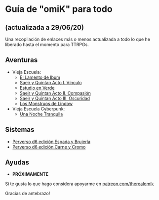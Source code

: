 # Guía de "omiK" para todo 
## (actualizada a 29/06/20)

Una recopilación de enlaces más o menos actualizada a todo lo que he liberado hasta el momento para TTRPGs. 

## Aventuras

- Vieja Escuela: 
	- [El Lamento de Ibum](https://perversod20.cc/2020/02/el-lamento-de-ibum/)
	- [Saeir y Quintan Acto I. Vínculo](https://perversod20.cc/2020/02/pd20-002-saeir-y-quintan-acto-i/)
	- [Estudio en Verde](https://perversod20.cc/2020/03/pd20-003-estudio-en-verde/)
	- [Saeir y Quintan Acto II. Compasión](https://perversod20.cc/2020/03/pd20-004-saeir-y-quintan-acto-ii)
	- [Saeir y Quintan Acto III. Oscuridad](https://perversod20.cc/2020/04/pd20-006-saeir-y-quintan-acto-iii/)
	- [Los Monstruos de Lindow](https://perversod20.cc/2020/05/pd20-007-los-monstruos-de-lindow/)
- Vieja Escuela Cyberpunk:
	- [Una Noche Tranquila](https://perversod20.cc/2020/03/pd20-005-una-noche-tranquila/)

## Sistemas

- [Perverso d6 edición Espada y Brujería](https://drive.google.com/drive/folders/1-ukkkzKtWXXSgg5DGB6YW-Fd_M6nCau5)
- [Perverso d6 edición Carne y Cromo](https://drive.google.com/drive/folders/168CctRB1W1nrhvfr95dP-hKdSQyDUfZ4)

## Ayudas

- **PRÓXIMAMENTE**

Si te gusta lo que hago considera apoyarme en [patreon.com/therealomik](https://patreon.com/therealomik)

Gracias de antebrazo!
